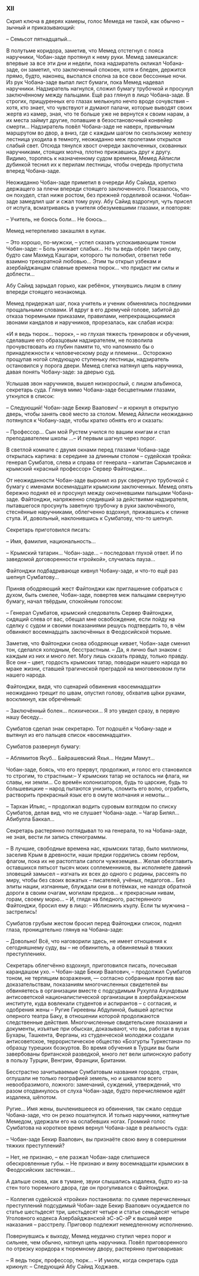 ### XII

Скрип ключа в дверях камеры, голос Мемеда не такой, как обычно – зычный и приказывающий:

– Семьсот пятнадцатый... 

В полутьме коридора, заметив, что Мемeд отстегнул с пояса наручники, Чобан-заде протянул к нему руки.
Мемед замешкался: впервые за все эти дни и недели, пока надзиратель окликал Чобана-заде, он заметил, что заключенный спокоен, хотя и бледен, держится прямо, будто, наконец, выспался сполна за все свои бессонные ночи. 
Из рук Чобана-заде выпал лист бумаги, пока Мемед надевал наручники.
Надзиратель нагнулся, сложил бумагу трубочкой и просунул заключённому между пальцами.
Ещё раз глянул в лицо Чобана-заде.
В строгих, прищуренных его глазах мелькнуло нечто вроде сочувствия – хотя, кто знает, что чувствуют и думают палачи, которые выводят своих жертв из камер, зная, что те больше уже не вернутся к своим нарам, а их места займут другие, попавшие в безостановочный конвейер смерти… 
Надзиратель повёл Чобана-заде не наверх, привычным маршрутом во двор, а вниз, где с каждым шагом по скользкому железу лестница уходила в темноту, неожиданно меж пролетами открылся слабый свет. 
Отсюда тянулся хвост очереди заключенных, скованных наручниками, стоящих молча, плотно прижавшись друг к другу.
Видимо, торопясь к назначенному судом времени, Мемед Айлисли дубинкой теснил их к перилам лестницы, чтобы очередь пропустила вперед Чобана-заде.

Неожиданно Чобан-заде приметил в очереди Абу Сайида, крепко держащего за плечи впереди стоящего заключенного.
Показалось, что он похудел, стал ниже ростом, без прежней горделивой осанки.
Чобан-заде замедлил шаг и сжал тому руку.
Абу Сайид вздрогнул, чуть присел от испуга, всматриваясь в учителя обезумевшими глазами, и повторяя:

– Учитель, не боюсь боли…
Не боюсь... 

Мемед нетерпеливо закашлял в кулак.

– Это хорошо, по-мужски, – успел сказать успокаивающим тоном Чобан-заде: – Боль унижает слабых…
Но ты ведь обрёл такую силу, будто сам Махмуд Кашгари, которого ты полюбил, ответил тебе взаимно трехкратной любовью…
Этим ты открыл узбекам и азербайджанцам славные времена тюрок... что придаст им силы и доблести…

Абу Сайид зарыдал горько, как ребёнок, уткнувшись лицом в спину впереди стоящего незнакомца. 

Мемед придержал шаг, пока учитель и ученик обменялись последними прощальными словами.
И вдруг в его дремучей голове, забитой до отказа тюремными приказами, правилами, непрекращающимися звонами кандалов и наручников, прорезалась, как слабая искра:

«И я ведь тюрок… тюрок», – но глухая тяжесть тренировок и обучения, сделавшие его образцовым надзирателем, не позволила прочувствовать из глубин памяти то, что напомнило бы о принадлежности к человеческому роду и племени... 
Осторожно прощупав ногой следующую ступеньку лестницы, надзиратель остановился у порога двери.
Мемед слегка натянул цепь наручника, давая понять Чобану-заде: за дверью суд. 

Услышав звон наручников, вышел низкорослый, с лицом альбиноса, секретарь суда.
Глянув мимо Чобана-заде бесцветными глазами, уткнулся в список:

– Следующий!
Чобан-заде Бекир Ваапович! – и юркнул в открытую дверь, чтобы занять своё место за столом. 
Мемед Айлисли неожиданно потянулся к Чобану-заде, чтобы кратко обнять его и сказать:

– Профессор…
Сын мой Рустем учился по вашим книгам и стал преподавателем школы …– И первым шагнул через порог. 

В светлой комнате с двумя окнами перед глазами Чобана-заде открылась картина: в середине за длинным столом – судейская тройка: генерал Сумбатов, слева и справа от генерала – капитан Сарымсаков и крымский «красный профессор» Сервер Файтонджи...

От неожиданности Чобан-заде выронил из рук свернутую трубочкой с бумагу с именами восемнадцати крымским заключенных.
Мемед опять бережно поднял её и просунул между окоченевшими пальцами Чобана-заде. 
Файтонджи, напряженно следивший за действиями надзирателя, пытавшегося просунуть заветную трубочку в руки заключённого, стеснённые наручниками, облегченно вздохнул, прижавшись к спинке стула.
И, довольный, наклонившись к Сумбатову, что-то шепнул.

Секретарь приготовился писать:

– Имя, фамилия, национальность... 

– Крымский татарин...
Чобан-заде... – последовал глухой ответ. 
И по заведомой договоренности «тройкой», случилась пауза…

Файтонджи подбадривающе кивнул Чобану-заде, и что-то ещё раз шепнул Сумбатову…

Приняв ободряющий жест Файтонджи как приглашение собраться с духом, быть смелее, Чобан-заде, повертев меж пальцами свернутую бумагу, начал твёрдым, спокойным голосом:

– Генерал Сумбатов, крымский следователь Сервер Файтонджи, сидящий слева от вас, обещал мне освобождение, если пойду на сделку с судом и своими показаниями решусь подтвердить то, в чём обвиняют восемнадцать заключённых в Феодосийской тюрьме.

Заметив, что Файтонджи снова ободряюще кивает, Чобан-заде сменил тон, сделался холодным, бесстрастным. – Да, я лично был знаком с каждым из них и много лет.
Могу лишь сказать правду, только правду.
Все они – цвет, гордость крымских татар, поводыри нашего народа во мраке жизни, ставшей трагической преградой на многовековом пути нашего народа. 

Файтонджи, видя, что сценарий обвинения «восемнадцати» неожиданно трещит по швам, опустил голову, обхватив щёки руками, воскликнул, как обречённый:

– Заключённый болен… психически…
Я это увидел сразу, в первую нашу беседу…

Сумбатов сделал знак секретарю.
Тот подошёл к Чобану-заде и вытянул из его пальцев список «восемнадцати». 

Сумбатов развернул бумагу:

– Аблямитов Якуб…
Байрашевский Яхья...
Недим Мамут... 

Чобан-заде, боясь, что его прервут, продолжил, и голос его становился то строгим, то страстным:– У крымских татар не осталось ни флага, ни славы, ни земли...
Со времён колонизаторов, будь то царские, будь то большевицкие – народ пытаются унизить, сломить его волю, ограбить, растворить прекрасный язык его в омуте молчания и немоты… 

– Тархан Ильяс, – продолжал водить суровым взглядом по списку Сумбатов, делая вид, что не слушает Чобана-заде. – Чагар Билял…
Абибулла Баккал…

Секретарь растерянно поглядывал то на генерала, то на Чобана-заде, не зная, вести ли запись стенограммы.

– В лучшие, свободные времена нас, крымских татар, было миллионы, заселив Крым в древности, наши предки гордились своим гербом, флагом, пока их не растоптали сапоги чужеземцев…
Желая обезглавить оставшихся пятьсот тысяч моих соплеменников, вы исполняете давний зловещий замысел – изгнать их всех до одного с родины, рассеять по миру, чтобы без своих вожатых – писателей, учёных, педагогов...
Без элиты нации, изгнанные, блуждали они в потёмках, не находя обратной дороги в своим очагам, могилам предков… к прекрасным нивам, горам, своему морю… – И, глядя на бледного, растерянного Файтонджи, бросил ему в лицо: – Иблиснинъ къулу.
Если ты мужчина – застрелись! 

Сумбатов грубым жестом бросил перед Файтонджи список, поднял глаза, проницательно глянув на Чобана-заде:

– Довольно!
Всё, что наговорили здесь, не имеет отношения к сегодняшнему суду, вы – не обвинитель, а обвиняемый в тяжких преступлениях.

Секретарь облегчённо вздохнул, приготовился писать, почесывая карандашом ухо. 
– Чобан-заде Бекир Ваапович, – продолжил Сумбатов тоном, не терпящим возражения, — согласно собранным против вас доказательствам, показаниям многочисленных свидетелей вы обвиняетесь в организации вместе с подсудимым Рухулла Ахундовым антисоветской националистической организации в азербайджанском институте, куда вовлекали студентов и аспирантов – с согласия, и одобрения жены – Ругие Гиреевны Абдулиной, бывшей артистки оперного театра Баку, в отношении которой продолжаются следственные действия.
Многочисленные свидетельские показания и документы, изъятые при обысках, доказывают, что вы, работая в вузах Бухары, Ташкента, Ферганы, из студенческой молодежи создали антисоветское, террористическое общество «Бозгурты Туркестана» по образцу турецких бозкуртов.
Во время обучения в Турции вы были завербованы британской разведкой, много лет вели шпионскую работу в пользу Турции, Венгрии, Франции, Британии. 

Бесстрастно зачитываемые Сумбатовым названия городов, стран, оглушали не только географией земель, но и шквалом всего невообразимого, ложного: замечаний, суждений, утверждений, что разом отодвинулось от слуха Чобан-заде, будто перечисляемое идёт издалека, шёпотом.

Ругие...
Имя жены, вычленившееся из обвинения, так сжало сердце Чобана-заде, что он резко пошатнулся.
И только наручники, натянутые Мемедом, удержали его на ослабевших ногах. 
Громкий голос Сумбатова на короткое время вернул Чобана-заде в реальность суда:

– Чобан-заде Бекир Ваапович, вы признаёте свою вину в совершении тяжких преступлений? 

– Нет, не признаю, – еле разжал Чобан-заде слипшиеся обескровленные губы. – Не признаю и вину восемнадцати крымских в Феодосийских застенках…

А дальше снова, как в тумане, звуки слышались издалека, будто из-за стен того тюремного двора, где он прогуливался с Файтонджи.

– Коллегия судейской «тройки» постановила: по сумме перечисленных преступлений подсудимый Чобан-заде Бекир Ваапович осуждается по статье шестьдесят три, шестьдесят четыре и статье семьдесят четыре Уголовного кодекса Азербайджанской эС-эС-эР к высшей мере наказания – расстрелу.
Приговор подлежит немедленному исполнению.

Повернувшись к выходу, Мемед неудачно ступил через порог и сильнее, чем обычно, натянул цепь наручника.
Повёл приговоренного по отрезку коридора к тюремному двору, растерянно приговаривая:

– Я ведь тюрк, профессор, тюрк… – И умолк, когда секретарь суда крикнул: – Следующий Абу Сайид Ходжаев.
